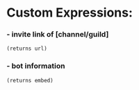 # Custom Expressions:

### - invite link of [channel/guild]
```
(returns url)
```

### - bot information 
```
(returns embed)
```
